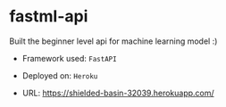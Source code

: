 # fastml-api
Built the beginner level api for machine learning model :)

- Framework used: `FastAPI`

- Deployed on: `Heroku`


- URL: https://shielded-basin-32039.herokuapp.com/

